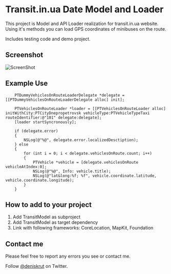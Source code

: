 # Transit.in.ua Date Model and Loader

This project is Model and API Loader realization for transit.in.ua website. Using it's methods you can load GPS coordinates of minibuses on the route.

Includes testing code and demo project.

## Screenshot

![ScreenShot](https://raw.github.com/deniskrut/TransitModel/master/screenshot.png)

## Example Use

```objc
	PTDummyVehiclesOnRouteLoaderDelegate *delegate = [[PTDummyVehiclesOnRouteLoaderDelegate alloc] init];

	PTVehiclesOnRouteLoader *loader = [[PTVehiclesOnRouteLoader alloc] initWithCity:PTCityDnepropetrovsk vehicleType:PTVehicleTypeTaxi routeIdentifier:@"101" delegate:delegate];
	[loader startSyncronously];
	
	if (delegate.error)
	{
		NSLog(@"%@", delegate.error.localizedDesctiption);
	} else
	{
		for (int i = 0; i < delegate.vehiclesOnRoute.count; i++)
		{
			PTVehicle *vehicle = [delegate.vehiclesOnRoute vehicleAtIndex:0];
			NSLog(@"%@", Info: vehicle.title);
			NSLog(@"lat&long:%f; %f", vehicle.coordinate.latitude, vehicle.coordinate.longitude);
		}
	}
```

## How to add to your project

1. Add TransitModel as subproject
2. Add TransitModel as target dependency
3. Link with following frameworks: CoreLocation, MapKit, Foundation

## Contact me

Please feel free to report any errors you see or contact me.

Follow [@deniskrut](http://twitter.com/deniskrut) on Twitter.
